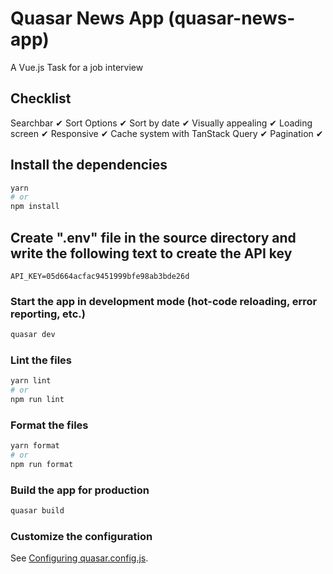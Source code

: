 # Quasar News App (quasar-news-app)

A Vue.js Task for a job interview


## Checklist

Searchbar ✔
Sort Options ✔
Sort by date ✔
Visually appealing ✔
Loading screen ✔
Responsive ✔
Cache system with TanStack Query ✔
Pagination ✔

## Install the dependencies

```bash
yarn
# or
npm install
```

## Create ".env" file in the source directory and write the following text to create the API key

```
API_KEY=05d664acfac9451999bfe98ab3bde26d
```

### Start the app in development mode (hot-code reloading, error reporting, etc.)

```bash
quasar dev
```

### Lint the files

```bash
yarn lint
# or
npm run lint
```

### Format the files

```bash
yarn format
# or
npm run format
```

### Build the app for production

```bash
quasar build
```

### Customize the configuration

See [Configuring quasar.config.js](https://v2.quasar.dev/quasar-cli-vite/quasar-config-js).
